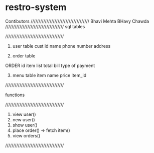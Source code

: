 # restro-system

Contibutors
/////////////////////////////////////
Bhavi Mehta
BHavy Chawda
/////////////////////////////////////
sql tables

/////////////////////////////////////

1. user table
cust id
name
phone number
address

2. order table

ORDER id
item list
total bill
type of payment

3. menu table 
item name
price
item_id 

/////////////////////////////////////

functions

/////////////////////////////////////

1. view user()
2. new user()
3. show user()
4. place order() -> fetch item()
5. view orders()

/////////////////////////////////////

